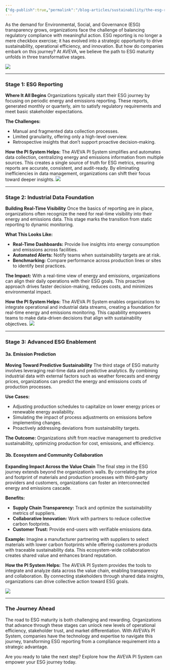 ```yaml
---
{"dg-publish":true,"permalink":"/blog-articles/sustainability/the-esg-reporting-maturity-journey-from-compliance-to-collaboration/"}
---
```


As the demand for Environmental, Social, and Governance (ESG) transparency grows, organizations face the challenge of balancing regulatory compliance with meaningful action. ESG reporting is no longer a mere checkbox exercise; it has evolved into a strategic opportunity to drive sustainability, operational efficiency, and innovation. But how do companies embark on this journey? At AVEVA, we believe the path to ESG maturity unfolds in three transformative stages.

![](https://i.imgur.com/pioMqQB.png)

---

### **Stage 1: ESG Reporting**

**Where It All Begins** Organizations typically start their ESG journey by focusing on periodic energy and emissions reporting. These reports, generated monthly or quarterly, aim to satisfy regulatory requirements and meet basic stakeholder expectations.

**The Challenges:**
- Manual and fragmented data collection processes.
- Limited granularity, offering only a high-level overview.
- Retrospective insights that don’t support proactive decision-making.

**How the PI System Helps:** The AVEVA PI System simplifies and automates data collection, centralizing energy and emissions information from multiple sources. This creates a single source of truth for ESG metrics, ensuring reports are accurate, consistent, and audit-ready. By eliminating inefficiencies in data management, organizations can shift their focus toward deeper insights.
![](https://i.imgur.com/ncJ9RoN.png)


---

### **Stage 2: Industrial Data Foundation**

**Building Real-Time Visibility** Once the basics of reporting are in place, organizations often recognize the need for real-time visibility into their energy and emissions data. This stage marks the transition from static reporting to dynamic monitoring.

**What This Looks Like:**
- **Real-Time Dashboards:** Provide live insights into energy consumption and emissions across facilities.
- **Automated Alerts:** Notify teams when sustainability targets are at risk.
- **Benchmarking:** Compare performance across production lines or sites to identify best practices.

**The Impact:** With a real-time view of energy and emissions, organizations can align their daily operations with their ESG goals. This proactive approach drives faster decision-making, reduces costs, and minimizes environmental impact.

**How the PI System Helps:** The AVEVA PI System enables organizations to integrate operational and industrial data streams, creating a foundation for real-time energy and emissions monitoring. This capability empowers teams to make data-driven decisions that align with sustainability objectives.
![](https://i.imgur.com/N8oVXdg.png)


---

### **Stage 3: Advanced ESG Enablement**

#### **3a. Emission Prediction**

**Moving Toward Predictive Sustainability** The third stage of ESG maturity involves leveraging real-time data and predictive analytics. By combining industrial data with external factors such as weather forecasts and energy prices, organizations can predict the energy and emissions costs of production processes.

**Use Cases:**
- Adjusting production schedules to capitalize on lower energy prices or renewable energy availability.
- Simulating the impact of process adjustments on emissions before implementing changes.
- Proactively addressing deviations from sustainability targets.

**The Outcome:** Organizations shift from reactive management to predictive sustainability, optimizing production for cost, emissions, and efficiency.

#### **3b. Ecosystem and Community Collaboration**

**Expanding Impact Across the Value Chain** The final step in the ESG journey extends beyond the organization’s walls. By correlating the price and footprint of materials and production processes with third-party providers and customers, organizations can foster an interconnected energy and emissions cascade.

**Benefits:**
- **Supply Chain Transparency:** Track and optimize the sustainability metrics of suppliers.
- **Collaborative Innovation:** Work with partners to reduce collective carbon footprints.
- **Customer Trust:** Provide end-users with verifiable emissions data.

**Example:** Imagine a manufacturer partnering with suppliers to select materials with lower carbon footprints while offering customers products with traceable sustainability data. This ecosystem-wide collaboration creates shared value and enhances brand reputation.

**How the PI System Helps:** The AVEVA PI System provides the tools to integrate and analyze data across the value chain, enabling transparency and collaboration. By connecting stakeholders through shared data insights, organizations can drive collective action toward ESG goals.

![](https://i.imgur.com/MXh81Eq.png)


---
### **The Journey Ahead**

The road to ESG maturity is both challenging and rewarding. Organizations that advance through these stages can unlock new levels of operational efficiency, stakeholder trust, and market differentiation. With AVEVA’s PI System, companies have the technology and expertise to navigate this journey, transforming ESG reporting from a compliance requirement into a strategic advantage.

Are you ready to take the next step? Explore how the AVEVA PI System can empower your ESG journey today.